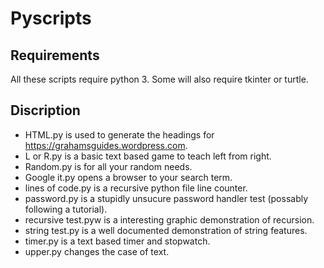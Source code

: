# Pyscripts

## Requirements
All these scripts require python 3.
Some will also require tkinter or turtle.

## Discription
- HTML.py is used to generate the headings for https://grahamsguides.wordpress.com.
- L or R.py is a basic text based game to teach left from right.
- Random.py is for all your random needs.
- Google it.py opens a browser to your search term.
- lines of code.py is a recursive python file line counter.
- password.py is a stupidly unsucure password handler test (possably following a tutorial).
- recursive test.pyw is a interesting graphic demonstration of recursion.
- string test.py is a well documented demonstration of string features.
- timer.py is a text based timer and stopwatch.
- upper.py changes the case of text.
